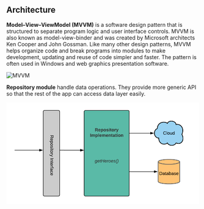 

Architecture
--------------
**Model–View–ViewModel (MVVM)** is a software design pattern that is structured to separate program logic and user interface controls. MVVM is also known as model-view-binder and was created by Microsoft architects Ken Cooper and John Gossman. Like many other design patterns, MVVM helps organize code and break programs into modules to make development, updating and reuse of code simpler and faster. The pattern is often used in Windows and web graphics presentation software.

![MVVM](https://upload.wikimedia.org/wikipedia/commons/8/87/MVVMPattern.png "Model–View–ViewModel")

**Repository module** handle data operations. They provide more generic API so that the rest of the app can access data layer easily.

![Repository patternb](https://raw.githubusercontent.com/harunagic/heroes/master/screenshots/diagram.png "Repository pattern")

